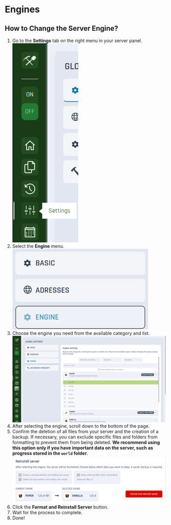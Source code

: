 # Engines

## How to Change the Server Engine?

1. Go to the **Settings** tab on the right menu in your server panel.  
   ![1](../img/silniki/1.png)
2. Select the **Engine** menu.  
   ![2](../img/silniki/2.png)
3. Choose the engine you need from the available category and list.  
   ![3](../img/silniki/3.png)
4. After selecting the engine, scroll down to the bottom of the page.
5. Confirm the deletion of all files from your server and the creation of a backup. If necessary, you can exclude specific files and folders from formatting to prevent them from being deleted. **We recommend using this option only if you have important data on the server, such as progress stored in the `world` folder.**  
   ![4](../img/silniki/4.png)
6. Click the **Format and Reinstall Server** button.
7. Wait for the process to complete.
8. Done!
